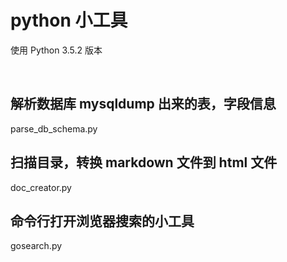 # python 小工具
使用 Python 3.5.2 版本

<br/>

## 解析数据库 mysqldump 出来的表，字段信息

parse_db_schema.py


## 扫描目录，转换 markdown 文件到 html 文件

doc_creator.py


## 命令行打开浏览器搜索的小工具

gosearch.py
